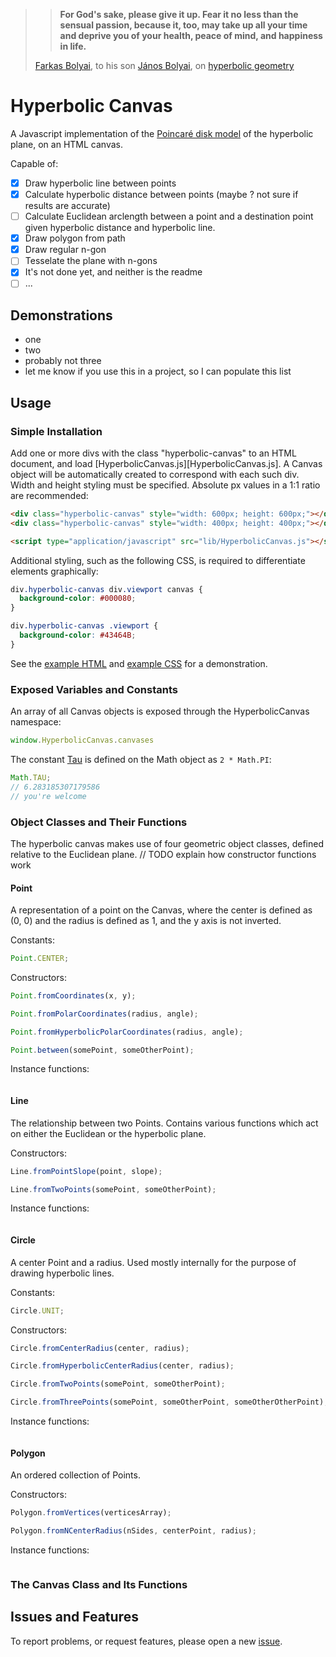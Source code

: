 > > **For God's sake, please give it up. Fear it no less than the sensual passion, because it, too, may take up all your time and deprive you of your health, peace of mind, and happiness in life.**
>
> [Farkas Bolyai][farkas], to his son [János Bolyai][jános], on [hyperbolic geometry][hyperbolicgeometry]

[farkas]: https://en.wikipedia.org/wiki/Farkas_Bolyai
[jános]: https://en.wikipedia.org/wiki/J%C3%A1nos_Bolyai
[hyperbolicgeometry]: https://en.wikipedia.org/wiki/Hyperbolic_geometry

# Hyperbolic Canvas
A Javascript implementation of the [Poincaré disk model][diskmodel] of the hyperbolic plane, on an HTML canvas.

Capable of:

- [x] Draw hyperbolic line between points
- [x] Calculate hyperbolic distance between points (maybe ?  not sure if results are accurate)
- [ ] Calculate Euclidean arclength between a point and a destination point given hyperbolic distance and hyperbolic line.
- [x] Draw polygon from path
- [x] Draw regular n-gon
- [ ] Tesselate the plane with n-gons
- [x] It's not done yet, and neither is the readme
- [ ] ...

[diskmodel]: https://en.wikipedia.org/wiki/Poincar%C3%A9_disk_model

## Demonstrations
* one
* two
* probably not three
* let me know if you use this in a project, so I can populate this list

## Usage
### Simple Installation
Add one or more divs with the class "hyperbolic-canvas" to an HTML document, and load [HyperbolicCanvas.js][HyperbolicCanvas.js].  A Canvas object will be automatically created to correspond with each such div.  Width and height styling must be specified.  Absolute px values in a 1:1 ratio are recommended:

```html
<div class="hyperbolic-canvas" style="width: 600px; height: 600px;"></div>
<div class="hyperbolic-canvas" style="width: 400px; height: 400px;"></div>

<script type="application/javascript" src="lib/HyperbolicCanvas.js"></script>
```

Additional styling, such as the following CSS, is required to differentiate elements graphically:
```css
div.hyperbolic-canvas div.viewport canvas {
  background-color: #000080;
}

div.hyperbolic-canvas .viewport {
  background-color: #43464B;
}
```
See the [example HTML][html] and [example CSS][css] for a demonstration.

[html]: ./example.html
[css]: ./example.css

### Exposed Variables and Constants
An array of all Canvas objects is exposed through the HyperbolicCanvas namespace:

```javascript
window.HyperbolicCanvas.canvases
```

The constant [Tau][manifesto] is defined on the Math object as `2 * Math.PI`:

```javascript
Math.TAU;
// 6.283185307179586
// you're welcome
```

[manifesto]: http://tauday.com/tau-manifesto

### Object Classes and Their Functions
The hyperbolic canvas makes use of four geometric object classes, defined relative to the Euclidean plane.
// TODO explain how constructor functions work

#### Point
A representation of a point on the Canvas, where the center is defined as (0, 0) and the radius is defined as 1, and the y axis is not inverted.

Constants:

```javascript
Point.CENTER;
```

Constructors:

```javascript
Point.fromCoordinates(x, y);

Point.fromPolarCoordinates(radius, angle);

Point.fromHyperbolicPolarCoordinates(radius, angle);

Point.between(somePoint, someOtherPoint);
```

Instance functions:

```javascript

```

#### Line
The relationship between two Points.  Contains various functions which act on either the Euclidean or the hyperbolic plane.

Constructors:

```javascript
Line.fromPointSlope(point, slope);

Line.fromTwoPoints(somePoint, someOtherPoint);
```

Instance functions:

```javascript

```

#### Circle
A center Point and a radius.  Used mostly internally for the purpose of drawing hyperbolic lines.

Constants:

```javascript
Circle.UNIT;
```

Constructors:

```javascript
Circle.fromCenterRadius(center, radius);

Circle.fromHyperbolicCenterRadius(center, radius);

Circle.fromTwoPoints(somePoint, someOtherPoint);

Circle.fromThreePoints(somePoint, someOtherPoint, someOtherOtherPoint);
```

Instance functions:

```javascript

```

#### Polygon
An ordered collection of Points.

Constructors:

```javascript
Polygon.fromVertices(verticesArray);

Polygon.fromNCenterRadius(nSides, centerPoint, radius);
```

Instance functions:

```javascript

```

### The Canvas Class and Its Functions

## Issues and Features
To report problems, or request features, please open a new [issue][issue].

[issue]: ./../../issues

